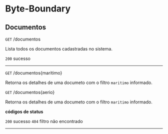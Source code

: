 # Byte-Boundary

## Documentos

`GET` /documentos

Lista todos os documentos cadastradas no sistema.

`200` sucesso

---

`GET` /documentos{maritimo}

Retorna os detalhes de uma documeto com o filtro `maritimo` informado.

`GET` /documentos{aerio}

Retorna os detalhes de uma documeto com o filtro `maritimo` informado.

**códigos de status**

`200` sucesso
`404` filtro não encontrado

---



